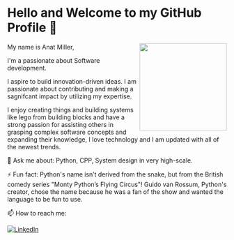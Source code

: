 # Hello and Welcome to my GitHub Profile 👋

<img align='right' src='https://user-images.githubusercontent.com/5713670/87202985-820dcb80-c2b6-11ea-9f56-7ec461c497c3.gif' width='200"'>

My name is Anat Miller,

I'm a passionate about Software development. 

I aspire to build innovation-driven ideas. I am passionate about contributing and making a sagnifcant impact by utilizing my expertise.

I enjoy creating things and building systems like lego from building blocks
and have a strong passion for assisting others in grasping complex software concepts and expanding their knowledge, I love technology and I am updated with all of the newest trends.


💬 Ask me about: 
     Python, CPP, System design in very high-scale.         




⚡ Fun fact: Python's name isn’t derived from the snake, but from the British comedy series "Monty Python’s Flying Circus"! Guido van Rossum, Python's creator, chose the name because he was a fan of the show and wanted the language to be fun to use.



📫 How to reach me:

[![LinkedIn](https://img.shields.io/badge/LinkedIn-0077B5?style=flat-square&logo=linkedin&logoColor=white)](https://www.linkedin.com/in/anatmiller)


<!--
**anatmiller/anatmiller** is a ✨ _special_ ✨ repository because its `README.md` (this file) appears on your GitHub profile.

Here are some ideas to get you started:

- 🔭 I’m currently working on ...
- 🌱 I’m currently learning ...
- 👯 I’m looking to collaborate on ...
- 🤔 I’m looking for help with ...
- 💬 Ask me about ...
- 📫 How to reach me: ...
- 😄 Pronouns: ...
- ⚡ Fun fact: ...
-->
